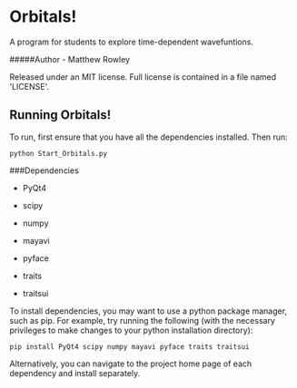 Orbitals!
=========

A program for students to explore time-dependent wavefuntions.

#####Author - Matthew Rowley

Released under an MIT license. Full license is contained in a file
named 'LICENSE'.

Running Orbitals!
-----------------
To run, first ensure that you have all the dependencies installed.
Then run:

``python Start_Orbitals.py``

###Dependencies

  * PyQt4

  * scipy

  * numpy

  * mayavi

  * pyface

  * traits

  * traitsui

To install dependencies, you may want to use a python package manager, such as pip. For example, try running the following (with the necessary privileges to make changes to your python installation directory):

``pip install PyQt4 scipy numpy mayavi pyface traits traitsui``

Alternatively, you can navigate to the project home page of each dependency and install separately.
